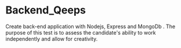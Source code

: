 # Backend_Qeeps
Create back-end application with Nodejs, Express and MongoDb . The purpose of this test is to assess the candidate's ability to work independently and allow for creativity.
